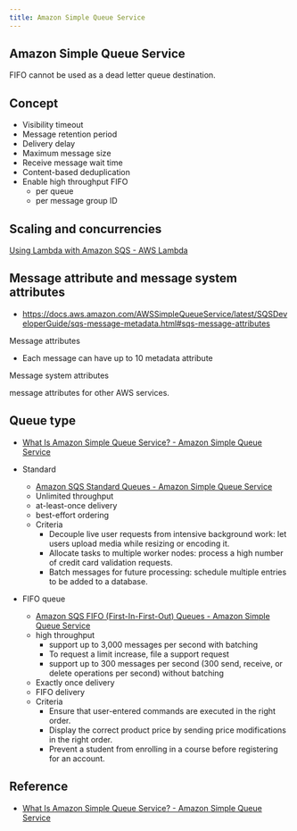 ```yaml
---
title: Amazon Simple Queue Service
---
```


## Amazon Simple Queue Service
FIFO cannot be used as a dead letter queue destination.


## Concept
- Visibility timeout
- Message retention period
- Delivery delay
- Maximum message size 
- Receive message wait time
- Content-based deduplication
- Enable high throughput FIFO
    - per queue
    - per message group ID


## Scaling and concurrencies
[Using Lambda with Amazon SQS \- AWS Lambda](https://docs.aws.amazon.com/lambda/latest/dg/with-sqs.html#events-sqs-scaling)

## Message attribute and message system attributes
- https://docs.aws.amazon.com/AWSSimpleQueueService/latest/SQSDeveloperGuide/sqs-message-metadata.html#sqs-message-attributes

Message attributes

- Each message can have up to 10 metadata attribute

Message system attributes

message attributes for other AWS services.

## Queue type
* [What Is Amazon Simple Queue Service? \- Amazon Simple Queue Service](https://docs.aws.amazon.com/AWSSimpleQueueService/latest/SQSDeveloperGuide/welcome.html#sqs-queue-types)

* Standard
    * [Amazon SQS Standard Queues \- Amazon Simple Queue Service](https://docs.aws.amazon.com/AWSSimpleQueueService/latest/SQSDeveloperGuide/standard-queues.html)
    * Unlimited throughput
    * at-least-once delivery
    * best-effort ordering
    * Criteria
        * Decouple live user requests from intensive background work: let users upload media while resizing or encoding it.
        * Allocate tasks to multiple worker nodes: process a high number of credit card validation requests.
        * Batch messages for future processing: schedule multiple entries to be added to a database.


* FIFO queue
    * [Amazon SQS FIFO \(First\-In\-First\-Out\) Queues \- Amazon Simple Queue Service](https://docs.aws.amazon.com/AWSSimpleQueueService/latest/SQSDeveloperGuide/FIFO-queues.html)
    * high throughput
        * support up to 3,000 messages per second with batching
        * To request a limit increase, file a support request
        * support up to 300 messages per second (300 send, receive, or delete operations per second) without batching
    * Exactly once delivery
    * FIFO delivery
    * Criteria
        * Ensure that user-entered commands are executed in the right order.
        * Display the correct product price by sending price modifications in the right order.
        * Prevent a student from enrolling in a course before registering for an account.

## Reference
* [What Is Amazon Simple Queue Service? \- Amazon Simple Queue Service](https://docs.aws.amazon.com/AWSSimpleQueueService/latest/SQSDeveloperGuide/welcome.html)
